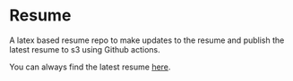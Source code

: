 # Resume

A latex based resume repo to make updates to the resume and publish the latest resume to s3 using Github actions.

You can always find the latest resume [here](https://s3.amazonaws.com/resume-kartik-behl/Kartik-Behl.pdf).